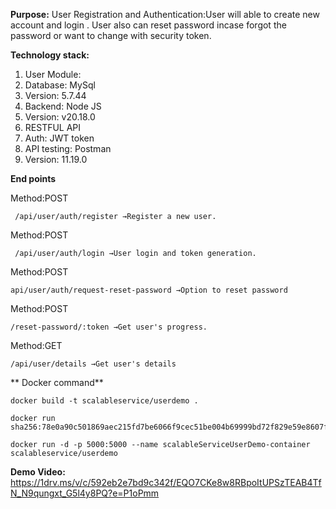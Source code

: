 **Purpose:** User Registration and Authentication:User will able to create new account and login . User also can reset password incase forgot the password or want to change with security token.

**Technology stack:**
1. User Module:
2. Database: MySql  
3. Version: 5.7.44
4. Backend: Node JS 
5. Version: v20.18.0
6. RESTFUL API
7. Auth: JWT token 
8. API testing: Postman
9. Version: 11.19.0

**End points**

Method:POST

	 /api/user/auth/register →Register a new user.
 
Method:POST

	 /api/user/auth/login →User login and token generation.
  
Method:POST

	api/user/auth/request-reset-password →Option to reset password

Method:POST

	/reset-password/:token →Get user's progress.

Method:GET

	/api/user/details →Get user's details

** Docker command**

 	docker build -t scalableservice/userdemo .
	
	docker run sha256:78e0a90c501869aec215fd7be6066f9cec51be004b69999bd72f829e59e8607f   
	
	docker run -d -p 5000:5000 --name scalableServiceUserDemo-container scalableservice/userdemo 

**Demo Video:**
https://1drv.ms/v/c/592eb2e7bd9c342f/EQO7CKe8w8RBpoItUPSzTEAB4TfN_N9qungxt_G5l4y8PQ?e=P1oPmm
